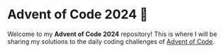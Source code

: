 # Advent of Code 2024 🎄

Welcome to my **Advent of Code 2024** repository!
This is where I will be sharing my solutions to the daily coding challenges of [Advent of Code](https://adventofcode.com/2024).
